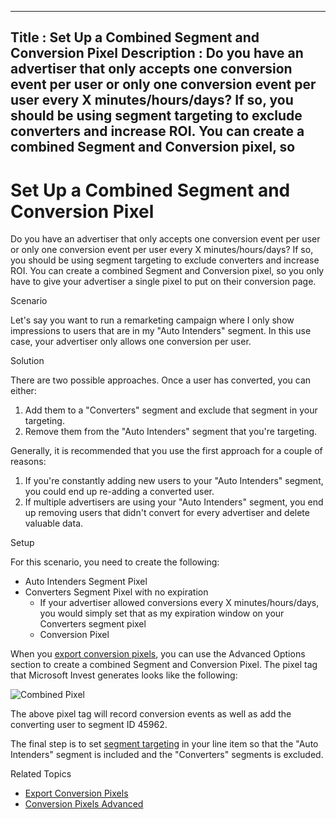
---
Title : Set Up a Combined Segment and Conversion Pixel
Description : Do you have an advertiser that only accepts one conversion event per
user or only one conversion event per user every X minutes/hours/days?
If so, you should be using segment targeting to exclude converters and
increase ROI. You can create a combined Segment and Conversion pixel, so
---


# Set Up a Combined Segment and Conversion Pixel



Do you have an advertiser that only accepts one conversion event per
user or only one conversion event per user every X minutes/hours/days?
If so, you should be using segment targeting to exclude converters and
increase ROI. You can create a combined Segment and Conversion pixel, so
you only have to give your advertiser a single pixel to put on their
conversion page.

Scenario

Let's say you want to run a remarketing campaign where I only show
impressions to users that are in my "Auto Intenders" segment. In this
use case, your advertiser only allows one conversion per user.

Solution

There are two possible approaches. Once a user has converted, you can
either:

1.  Add them to a "Converters" segment and exclude that segment in your
    targeting.
2.  Remove them from the "Auto Intenders" segment that you're targeting.

Generally, it is recommended that you use the first approach for a
couple of reasons:

1.  If you're constantly adding new users to your "Auto Intenders"
    segment, you could end up re-adding a converted user.
2.  If multiple advertisers are using your "Auto Intenders" segment, you
    end up removing users that didn't convert for every advertiser and
    delete valuable data.

Setup

For this scenario, you need to create the following:

- Auto Intenders Segment Pixel
- Converters Segment Pixel with no expiration
  - If your advertiser allowed conversions every X minutes/hours/days,
    you would simply set that as my expiration window on your Converters
    segment pixel
  - Conversion Pixel

When you
<a href="export-conversion-pixels.md" class="xref">export conversion
pixels</a>, you can use the Advanced
Options section to create a combined Segment and Conversion
Pixel. The pixel tag that Microsoft Invest generates
looks like the following:

![Combined Pixel](media/combined-pixel.png)


The above pixel tag will record conversion events as well as add the
converting user to segment ID 45962.

The final step is to set <a href="segment-targeting.md" class="xref"
title="You can target users within segments by using Boolean expressions. Users get added to segments after they&#39;ve viewed or clicked a particular creative.">segment
targeting</a> in your line item so that the
"Auto Intenders" segment is included and the "Converters" segments is
excluded.

Related Topics

- <a href="export-conversion-pixels.md" class="xref">Export Conversion
  Pixels</a>
- <a href="conversion-pixels-advanced.md" class="xref">Conversion Pixels
  Advanced</a>




